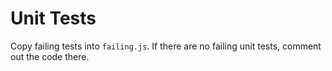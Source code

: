 # Unit Tests

Copy failing tests into `failing.js`. If there are no failing 
unit tests, comment out the code there.